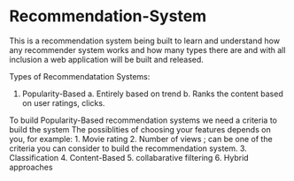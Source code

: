 # Recommendation-System

This is a recommendation system being built to learn and understand how any recommender system works and how many types there are and with all inclusion a web application will be built and released.


Types of Recommendatation Systems:
  1. Popularity-Based
     a. Entirely based on trend
     b. Ranks the content based on user ratings, clicks.

To build Popularity-Based recommendation systems we need a criteria to build the system
  The possiblities of choosing your features depends on you, for example:
      1. Movie rating
      2. Number of views ; can be one of the criteria you can consider to build the recommendation system.
  3. Classification
  4. Content-Based
  5. collabarative filtering
  6. Hybrid approaches
